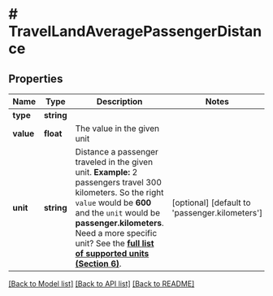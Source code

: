 # # TravelLandAveragePassengerDistance

## Properties

Name | Type | Description | Notes
------------ | ------------- | ------------- | -------------
**type** | **string** |  |
**value** | **float** | The value in the given unit |
**unit** | **string** | Distance a passenger traveled in the given unit.    **Example:** 2 passengers travel 300 kilometers. So the right `value` would be **600** and the `unit` would be **passenger.kilometers**.    Need a more specific unit? See the **[full list of supported units (Section 6)](https://convert.js.org/types/_unitsbymeasureraw)**. | [optional] [default to 'passenger.kilometers']

[[Back to Model list]](../../README.md#models) [[Back to API list]](../../README.md#endpoints) [[Back to README]](../../README.md)
